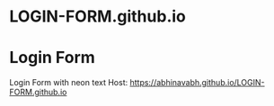 # LOGIN-FORM.github.io
# Login Form
Login Form with neon text 
Host: https://abhinavabh.github.io/LOGIN-FORM.github.io
